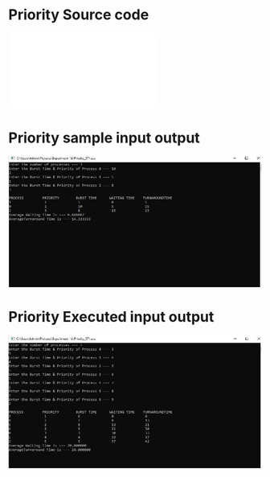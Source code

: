 # Priority Source code
![program file](Priority.c)

# Priority sample input output
![sample output](Priority_IO_571.JPG)

# Priority Executed input output
![tested output](Priority_EO_571.JPG)
